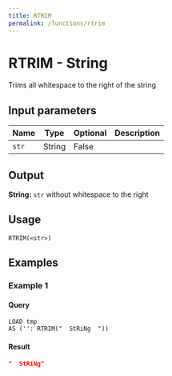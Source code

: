 ```yaml
---
title: RTRIM
permalink: /functions/rtrim
---
```


# RTRIM - String

Trims all whitespace to the right of the string

## Input parameters

| Name | Type | Optional | Description |
| --- | --- | --- | --- |
| `str` | String | False |  |

## Output

**String:** `str` without whitespace to the right

## Usage

```joda
RTRIM(<str>)
```

## Examples

### Example 1


#### Query
```joda
LOAD tmp
AS ('': RTRIM("  StRiNg  "))
```
#### Result
```json
"  StRiNg"
```



